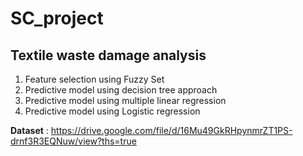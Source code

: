 # SC_project

## Textile waste damage analysis

1. Feature selection using Fuzzy Set
2. Predictive model using decision tree approach
3. Predictive model using multiple linear regression
4. Predictive model using Logistic regression

__Dataset__ : https://drive.google.com/file/d/16Mu49GkRHpynmrZT1PS-drnf3R3EQNuw/view?ths=true
